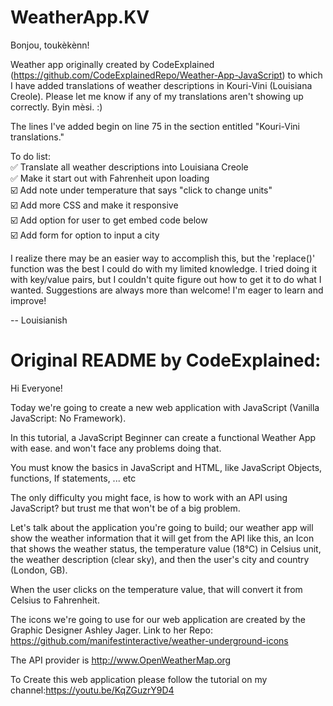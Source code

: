 # WeatherApp.KV

Bonjou, toukèkènn!

Weather app originally created by CodeExplained (https://github.com/CodeExplainedRepo/Weather-App-JavaScript) to which I have added translations of weather descriptions in Kouri-Vini (Louisiana Creole). Please let me know if any of my translations aren't showing up correctly. Byin mèsi. :)

The lines I've added begin on line 75 in the section entitled "Kouri-Vini translations."

To do list: <br>
✅ Translate all weather descriptions into Louisiana Creole <br>
✅ Make it start out with Fahrenheit upon loading <br>
☑️ Add note under temperature that says "click to change units" <br>
☑️ Add more CSS and make it responsive <br>
☑️ Add option for user to get embed code below <br>
☑️ Add form for option to input a city <br>

I realize there may be an easier way to accomplish this, but the 'replace()' function was the best I could do with my limited knowledge. I tried doing it with key/value pairs, but I couldn't quite figure out how to get it to do what I wanted. Suggestions are always more than welcome! I'm eager to learn and improve!

-- Louisianish


# Original README by CodeExplained:

Hi Everyone!

Today we're going to create a new web application with JavaScript (Vanilla JavaScript: No Framework).

In this tutorial, a JavaScript Beginner can create a functional Weather App with ease. and won't face any problems doing that.

You must know the basics in JavaScript and HTML, like JavaScript Objects, functions, If statements, ... etc

The only difficulty you might face, is how to work with an API using JavaScript? but trust me that won't be of a big problem.

Let's talk about the application you're going to build; our weather app will show the weather information that it will get from the API like this, an Icon that shows the weather status, the temperature value (18°C) in Celsius unit, the weather description (clear sky), and then the user's city and country (London, GB).

When the user clicks on the temperature value, that will convert it from Celsius to Fahrenheit.

The icons we're going to use for our web application are created by the Graphic Designer Ashley Jager.
Link to her Repo: https://github.com/manifestinteractive/weather-underground-icons

The API provider is http://www.OpenWeatherMap.org

To Create this web application please follow the tutorial on my channel:https://youtu.be/KqZGuzrY9D4
